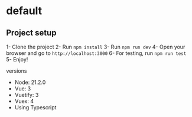 # default

## Project setup

1- Clone the project
2- Run `npm install`
3- Run `npm run dev`
4- Open your browser and go to `http://localhost:3000`
6- For testing, run `npm run test`
5- Enjoy!

versions

- Node: 21.2.0
- Vue: 3
- Vuetify: 3
- Vuex: 4
- Using Typescript
